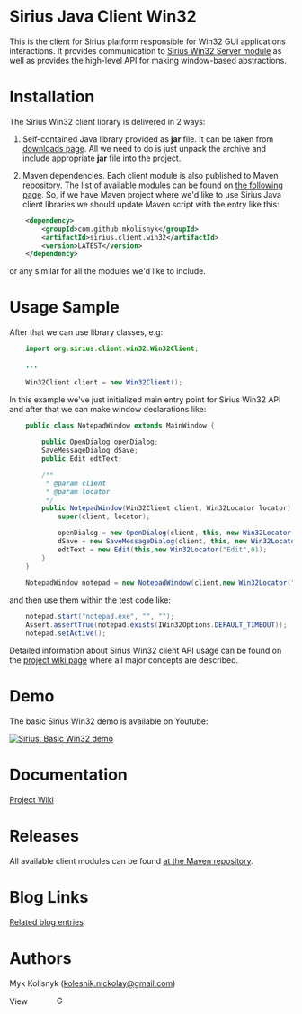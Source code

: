Sirius Java Client Win32
======

This is the client for Sirius platform responsible for Win32 GUI applications interactions. It provides communication to [Sirius Win32 Server module](https://github.com/mkolisnyk/Sirius/tree/master/Sirius-Server-Win32#sirius-server-win32-overview) as well as provides the high-level API for making window-based abstractions.

# Installation

The Sirius Win32 client library is delivered in 2 ways:

1. Self-contained Java library provided as **jar** file. It can be taken from [downloads page](http://code.google.com/p/sirius-platform/downloads/list). All we need to do is just unpack the archive and include appropriate **jar** file into the project.

2. Maven dependencies. Each client module is also published to Maven repository. The list of available modules can be found on [the following page](http://search.maven.org/#search%7Cga%7C1%7Ca%3A%22sirius.client.win32%22). So, if we have Maven project where we'd like to use Sirius Java client libraries we should update Maven script with the entry like this:
``` xml
	<dependency>
		<groupId>com.github.mkolisnyk</groupId>
		<artifactId>sirius.client.win32</artifactId>
		<version>LATEST</version>
	</dependency>
```
or any similar for all the modules we'd like to include.

# Usage Sample

After that we can use library classes, e.g:

``` java
	import org.sirius.client.win32.Win32Client;
	
	...
	
	Win32Client client = new Win32Client();
```
In this example we've just initialized main entry point for Sirius Win32 API and after that we can make window declarations like:

``` java
	public class NotepadWindow extends MainWindow {
		
		public OpenDialog openDialog;
		SaveMessageDialog dSave;
		public Edit edtText;

		/**
		 * @param client
		 * @param locator
		 */
		public NotepadWindow(Win32Client client, Win32Locator locator) {
			super(client, locator);

			openDialog = new OpenDialog(client, this, new Win32Locator("#32770(.*)",0));
			dSave = new SaveMessageDialog(client, this, new Win32Locator("#32770(.*)",0));
			edtText = new Edit(this,new Win32Locator("Edit",0));
		}		
	}
	
	NotepadWindow notepad = new NotepadWindow(client,new Win32Locator("Notepad",0));
```

and then use them within the test code like:

``` java
	notepad.start("notepad.exe", "", "");
	Assert.assertTrue(notepad.exists(IWin32Options.DEFAULT_TIMEOUT));
	notepad.setActive();
```

Detailed information about Sirius Win32 client API usage can be found on the [project wiki page](https://github.com/mkolisnyk/Sirius/wiki/Win32-Client:-Win32-interaction) where all major concepts are described.

Demo
======

The basic Sirius Win32 demo is available on Youtube:

[![Sirius: Basic Win32 demo](http://img.youtube.com/vi/JI8zuvx5nV4/0.jpg)](http://www.youtube.com/watch?v=JI8zuvx5nV4)

Documentation
======
[Project Wiki](https://github.com/mkolisnyk/Sirius/wiki)

# Releases

All available client modules can be found [at the Maven repository](http://search.maven.org/#search%7Cgav%7C1%7Cg%3A%22com.github.mkolisnyk%22%20AND%20a%3A%22sirius.client.win32%22). 

Blog Links
======
[Related blog entries](http://mkolisnyk.blogspot.co.uk/search/label/Sirius)

Authors
======
Myk Kolisnyk (kolesnik.nickolay@gmail.com)

<a href="http://ua.linkedin.com/pub/mykola-kolisnyk/14/533/903"><img src="http://www.linkedin.com/img/webpromo/btn_profile_bluetxt_80x15.png" width="80" height="15" border="0" alt="View Mykola Kolisnyk's profile on LinkedIn"></a>
<a href="http://plus.google.com/108480514086204589709?prsrc=3" rel="publisher" style="text-decoration:none;">
<img src="http://ssl.gstatic.com/images/icons/gplus-16.png" alt="Google+" style="border:0;width:16px;height:16px;"/></a>
